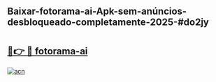 ## Baixar-fotorama-ai-Apk-sem-anúncios-desbloqueado-completamente-2025-#do2jy

# <h2><a href="https://ainizakaria.my?title=fotorama-ai&ref=20M">🔗👉 🔴 fotorama-ai</a></h2>

[![acn](https://github.com/user-attachments/assets/0f9c940e-d8b0-45ae-aac7-cd30a18b3e1c)](https://ainizakaria.my?title=fotorama-ai&ref=20M)

